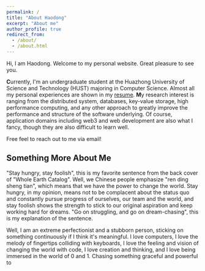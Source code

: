 ```yaml
---
permalink: /
title: "About Haodong"
excerpt: "About me"
author_profile: true
redirect_from: 
  - /about/
  - /about.html
---
```

Hi, I am Haodong. Welcome to my personal website. Great pleasure to see you.

**C**urrently, I'm an undergraduate student at the Huazhong University of Science and Technology (HUST) majoring in Computer Science. Almost all my personal experiences are shown in my [resume](https://sleepylgod.github.io/cv/). **M**y research interest is ranging from the distributed system, databases, key-value storage, high performance computing, and any other approach to greatly improve the performance and structure of the software underlying. Of course, application domains including web3 and web development are also what I fancy, though they are also difficult to learn well.

Free feel to reach out to me via email!

Something More About Me
-----------------------

"Stay hungry, stay foolish", this is my favorite sentence from the back cover of "Whole Earth Catalog". Well, we Chinese people emphasize "ren ding sheng tian", which means that we have the power to change the world. Stay hungry, in my opinion,  means not to be complacent about the status quo and constantly pursue progress of ourselves, our team and the world, and stay foolish shows the strength to stick to our original aspiration and keep working hard for dreams. "Go on struggling, and go on dream-chasing", this is my explanation of the sentence.

Well, I am an extreme perfectionist and a stubborn person, sticking on something continuously if I think it's meaningful. I love computers, I love the melody of fingertips colliding with keyboards, I love the feeling and vision of changing the world with code, I love creation and thinking, and I love being immersed in the world of 0 and 1. Chasing something graceful and powerful to
